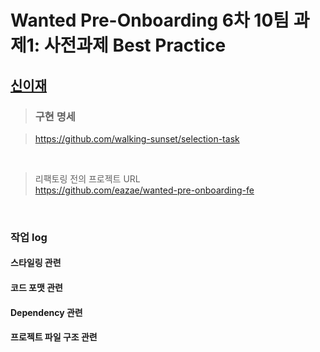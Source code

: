 # Wanted Pre-Onboarding 6차 10팀 과제1: 사전과제 Best Practice

## [신이재](https://www.github.com/eazae)

> ### 구현 명세

> <https://github.com/walking-sunset/selection-task>

<br>

> 리팩토링 전의 프로젝트 URL <br>
> <https://github.com/eazae/wanted-pre-onboarding-fe>

<br>

### 작업 log

#### 스타일링 관련

#### 코드 포맷 관련

#### Dependency 관련

#### 프로젝트 파일 구조 관련
